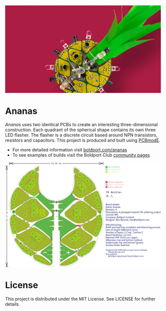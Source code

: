 ![Constructed pinapple circuit board](/images/ananas.jpg)

# Ananas

*Ananas* uses two identical PCBs to create an interesting three-dimensional construction. Each quadrant of the spherical shape contains its own three LED flasher. The flasher is a discrete circuit based around NPN transistors, resistors and capacitors. This project is produced and built using [PCBmodE](https://github.com/boldport/pcbmode).

* For more detailed information visit [boldport.com/ananas](http://boldport.com/ananas)
* To see examples of builds visit the Boldport Club [community pages](http://community.boldport.club/projects/p20-ananas/)

![Pinapple PCB layout](/images/ananas_pcb.png)

# License

This project is distributed under the MIT License.
See LICENSE for further details.
